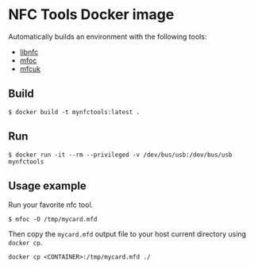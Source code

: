 # NFC Tools Docker image

Automatically builds an environment with the following tools:

* [libnfc](https://github.com/nfc-tools/libnfc)
* [mfoc](https://github.com/nfc-tools/mfoc)
* [mfcuk](https://github.com/nfc-tools/mfcuk)

## Build
```
$ docker build -t mynfctools:latest .
```

## Run
```
$ docker run -it --rm --privileged -v /dev/bus/usb:/dev/bus/usb mynfctools
```
## Usage example
Run your favorite nfc tool.
```
$ mfoc -O /tmp/mycard.mfd
```
Then copy the `mycard.mfd` output file to your host current directory using `docker cp`.
```
docker cp <CONTAINER>:/tmp/mycard.mfd ./
```
